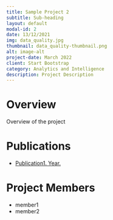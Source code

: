 ```yaml
---
title: Sample Project 2
subtitle: Sub-heading
layout: default
modal-id: 2
date: 13/12/2021
img: data_quality.jpg
thumbnail: data_quality-thumbnail.png
alt: image-alt
project-date: March 2022
client: Start Bootstrap
category: Analytics and Intelligence
description: Project Description 
---
```


# Overview

Overview of the project


# Publications

- [Publication1. Year.](URL)  

# Project Members

- member1
- member2
